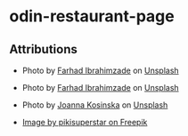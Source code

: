 # odin-restaurant-page

## Attributions
- Photo by <a href="https://unsplash.com/@ferhadd?utm_content=creditCopyText&utm_medium=referral&utm_source=unsplash">Farhad Ibrahimzade</a> on <a href="https://unsplash.com/photos/a-room-filled-with-lots-of-green-plants-K8OPYyAEtvI?utm_content=creditCopyText&utm_medium=referral&utm_source=unsplash">Unsplash</a>

- Photo by <a href="https://unsplash.com/@ferhadd?utm_content=creditCopyText&utm_medium=referral&utm_source=unsplash">Farhad Ibrahimzade</a> on <a href="https://unsplash.com/photos/a-restaurant-with-a-view-of-the-water-c90xFZxRu2g?utm_content=creditCopyText&utm_medium=referral&utm_source=unsplash">Unsplash</a>
  
- Photo by <a href="https://unsplash.com/@joannakosinska?utm_content=creditCopyText&utm_medium=referral&utm_source=unsplash">Joanna Kosinska</a> on <a href="https://unsplash.com/photos/flat-lay-photography-of-spices-on-plate-i0IvwAhhGZM?utm_content=creditCopyText&utm_medium=referral&utm_source=unsplash">Unsplash</a>

- <a href="https://www.freepik.com/free-vector/engraving-hand-drawn-autumn-leaves-collection_16692525.htm#fromView=search&page=1&position=37&uuid=699852ba-7674-4eb4-b7e9-9b89cc058c2c">Image by pikisuperstar on Freepik</a>
  